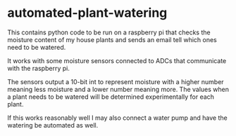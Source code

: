 # automated-plant-watering
This contains python code to be run on a raspberry pi that checks the moisture content of my house plants and sends an email tell which ones need to be watered. 

It works with some moisture sensors connected to ADCs that communicate with the raspberry pi.

The sensors output a 10-bit int to represent moisture with a higher number meaning less moisture and a lower number meaning more. The values when a plant needs to be watered will be determined experimentally for each plant.

If this works reasonably well I may also connect a water pump and have the watering be automated as well.